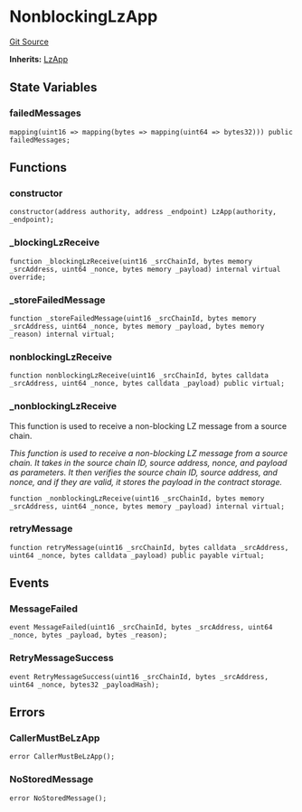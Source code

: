 # NonblockingLzApp
[Git Source](https://github.com/manifoldfinance/mevETH2/blob/fb1b10e0f4766c0b96be04b99ddfd379368057c1/src/layerZero/lzApp/NonblockingLzApp.sol)

**Inherits:**
[LzApp](/gh-pages/src/src/layerZero/lzApp/LzApp.sol/abstract.LzApp.md)


## State Variables
### failedMessages

```solidity
mapping(uint16 => mapping(bytes => mapping(uint64 => bytes32))) public failedMessages;
```


## Functions
### constructor


```solidity
constructor(address authority, address _endpoint) LzApp(authority, _endpoint);
```

### _blockingLzReceive


```solidity
function _blockingLzReceive(uint16 _srcChainId, bytes memory _srcAddress, uint64 _nonce, bytes memory _payload) internal virtual override;
```

### _storeFailedMessage


```solidity
function _storeFailedMessage(uint16 _srcChainId, bytes memory _srcAddress, uint64 _nonce, bytes memory _payload, bytes memory _reason) internal virtual;
```

### nonblockingLzReceive


```solidity
function nonblockingLzReceive(uint16 _srcChainId, bytes calldata _srcAddress, uint64 _nonce, bytes calldata _payload) public virtual;
```

### _nonblockingLzReceive

This function is used to receive a non-blocking LZ message from a source chain.

*This function is used to receive a non-blocking LZ message from a source chain. It takes in the source chain ID, source address, nonce, and payload
as parameters. It then verifies the source chain ID, source address, and nonce, and if they are valid, it stores the payload in the contract storage.*


```solidity
function _nonblockingLzReceive(uint16 _srcChainId, bytes memory _srcAddress, uint64 _nonce, bytes memory _payload) internal virtual;
```

### retryMessage


```solidity
function retryMessage(uint16 _srcChainId, bytes calldata _srcAddress, uint64 _nonce, bytes calldata _payload) public payable virtual;
```

## Events
### MessageFailed

```solidity
event MessageFailed(uint16 _srcChainId, bytes _srcAddress, uint64 _nonce, bytes _payload, bytes _reason);
```

### RetryMessageSuccess

```solidity
event RetryMessageSuccess(uint16 _srcChainId, bytes _srcAddress, uint64 _nonce, bytes32 _payloadHash);
```

## Errors
### CallerMustBeLzApp

```solidity
error CallerMustBeLzApp();
```

### NoStoredMessage

```solidity
error NoStoredMessage();
```

